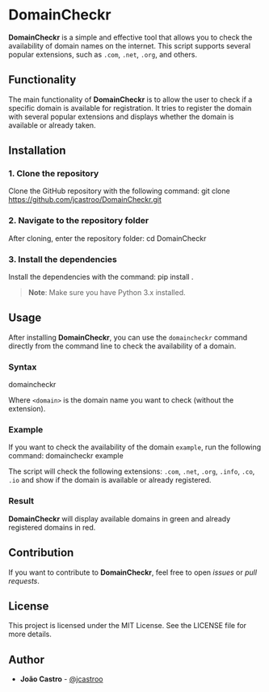 # DomainCheckr

**DomainCheckr** is a simple and effective tool that allows you to check the availability of domain names on the internet. This script supports several popular extensions, such as `.com`, `.net`, `.org`, and others.

## Functionality

The main functionality of **DomainCheckr** is to allow the user to check if a specific domain is available for registration. It tries to register the domain with several popular extensions and displays whether the domain is available or already taken.

## Installation

### 1. Clone the repository

Clone the GitHub repository with the following command:
git clone https://github.com/jcastroo/DomainCheckr.git


### 2. Navigate to the repository folder

After cloning, enter the repository folder:
cd DomainCheckr


### 3. Install the dependencies

Install the dependencies with the command:
pip install .


> **Note**: Make sure you have Python 3.x installed.

## Usage

After installing **DomainCheckr**, you can use the `domaincheckr` command directly from the command line to check the availability of a domain.

### Syntax
domaincheckr <domain>


Where `<domain>` is the domain name you want to check (without the extension).

### Example

If you want to check the availability of the domain `example`, run the following command:
domaincheckr example


The script will check the following extensions: `.com`, `.net`, `.org`, `.info`, `.co`, `.io` and show if the domain is available or already registered.

### Result

**DomainCheckr** will display available domains in green and already registered domains in red.

## Contribution

If you want to contribute to **DomainCheckr**, feel free to open *issues* or *pull requests*.

## License

This project is licensed under the MIT License. See the LICENSE file for more details.

## Author

- **João Castro** - [@jcastroo](https://github.com/jcastroo)





